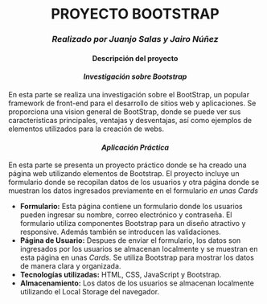 <h1 align="center">PROYECTO BOOTSTRAP</h1>

<h3 align="center"><i>Realizado por Juanjo Salas y Jairo Núñez</i></h3>

<h4 align="center">Descripción del proyecto</h4>

<h4 align="center"><i>Investigación sobre Bootstrap</i></h4>

<p>En esta parte se realiza una investigación sobre el BootStrap, un popular framework de front-end para el desarrollo de sitios web y aplicaciones. Se proporciona una vision general de BootStrap, donde se puede ver sus caracteristicas principales, ventajas y desventajas, así como ejemplos de elementos utilizados para la creación de webs.</p>

<h4 align="center"><i>Aplicación Práctica</i></h4>

<p>En esta parte se presenta un proyecto práctico donde se ha creado una página web utilizando elementos de Bootstrap. El proyecto incluye un formulario donde se recopilan datos de los usuarios y otra página donde se muestran los datos ingresados previamente en el formulario <i>en unas Cards</i></p>

<ul>
  <li><strong>Formulario:</strong> Esta página contiene un formulario donde los usuarios pueden ingresar su nombre, correo electrónico y contraseña. El formulario utiliza componentes Bootstrap para un diseño atractivo y responsive. Además también se introducen las validaciones.</li>
  <li><strong>Página de Usuario:</strong> Despues de enviar el formulario, los datos son ingresados por los usuarios se almacenan localmente y se muestran en esta página en unas <i>Cards</i>. Se utiliza Bootstrap para mostrar los datos de manera clara y organizada.</li>
  <li><strong>Tecnologías utilizadas:</strong> HTML, CSS, JavaScript y Bootstrap.</li>
  <li><strong>Almacenamiento:</strong> Los datos de los usuarios se almacenan localmente utilizando el Local Storage del navegador.</li>
</ul>
